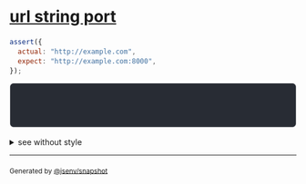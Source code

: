 # [url string port](../../url.test.js#L11)

```js
assert({
  actual: "http://example.com",
  expect: "http://example.com:8000",
});
```

![img](throw.svg)

<details>
  <summary>see without style</summary>

```console
AssertionError: actual and expect are different

actual: "http://example.com"
expect: "http://example.com:8000"
```

</details>


---

<sub>
  Generated by <a href="https://github.com/jsenv/core/tree/main/packages/tooling/snapshot">@jsenv/snapshot</a>
</sub>
